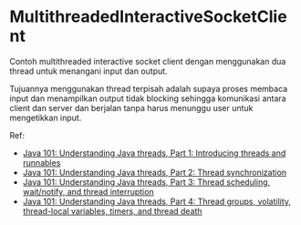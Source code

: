 # MultithreadedInteractiveSocketClient

Contoh multithreaded interactive socket client dengan menggunakan dua thread untuk menangani input dan output.

Tujuannya menggunakan thread terpisah adalah supaya proses membaca input dan menampilkan output tidak blocking sehingga
komunikasi antara client dan server dan berjalan tanpa harus menunggu user untuk mengetikkan input.

Ref:

* [Java 101: Understanding Java threads, Part 1: Introducing threads and runnables](https://www.javaworld.com/article/2074217/java-concurrency/java-101--understanding-java-threads--part-1--introducing-threads-and-runnables.html)
* [Java 101: Understanding Java threads, Part 2: Thread synchronization](https://www.javaworld.com/article/2074318/java-concurrency/java-101--understanding-java-threads--part-2--thread-synchronization.html)
* [Java 101: Understanding Java threads, Part 3: Thread scheduling, wait/notify, and thread interruption](https://www.javaworld.com/article/2071214/java-concurrency/java-101--understanding-java-threads--part-3--thread-scheduling-and-wait-notify.html)
* [Java 101: Understanding Java threads, Part 4: Thread groups, volatility, thread-local variables, timers, and thread death](https://www.javaworld.com/article/2071214/java-concurrency/java-101--understanding-java-threads--part-3--thread-scheduling-and-wait-notify.html)